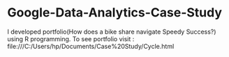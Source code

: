 # Google-Data-Analytics-Case-Study
I developed portfolio(How does a bike share navigate Speedy Success?) using R programming. To see portfolio visit : file:///C:/Users/hp/Documents/Case%20Study/Cycle.html
